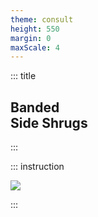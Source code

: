 ```yaml
---
theme: consult
height: 550
margin: 0
maxScale: 4
---
```

<!-- slide template="[[gym-ex]]" -->

::: title
## Banded<br> Side Shrugs
:::

::: instruction

![](https://cdn.shopify.com/s/files/1/0250/0362/2496/files/1487.gif?v=1644928352)<!-- element style="width:400px;object-fit:contain" -->

:::